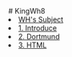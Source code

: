 <head>
  <html>
# KingWh8
    </head>
  <body>
<li><a href="index.html">WH's Subject</a></li>
     <li><a href="ADPRKimWangHwi2.html">1. Introduce</a></li>
     <li><a href="ADPRKimWangHwi1.html">2. Dortmund</a></li>
     <li><a href="ADPRKimWangHwi3.html">3. HTML</a></li>
    </body>
     </html>
